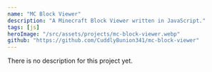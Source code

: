 ```yaml
---
name: "MC Block Viewer"
description: "A Minecraft Block Viewer written in JavaScript."
tags: [js]
heroImage: "/src/assets/projects/mc-block-viewer.webp"
github: "https://github.com/CuddlyBunion341/mc-block-viewer"
---
```


There is no description for this project yet.
